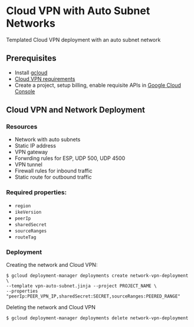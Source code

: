 # Cloud VPN with Auto Subnet Networks

Templated Cloud VPN deployment with an auto subnet network

## Prerequisites
- Install [gcloud](https://cloud.google.com/sdk)
- [Cloud VPN requirements](https://cloud.google.com/compute/docs/vpn/overview#requirements)
- Create a project, setup billing, enable requisite APIs in [Google Cloud Console](https://console.cloud.google.com/)

## Cloud VPN and Network Deployment

### Resources
- Network with auto subnets
- Static IP address
- VPN gateway
- Forwrding rules for ESP, UDP 500, UDP 4500
- VPN tunnel
- Firewall rules for inbound traffic
- Static route for outbound traffic

### Required properties:
- `region`
- `ikeVersion`
- `peerIp`
- `sharedSecret`
- `sourceRanges`
- `routeTag`

### Deployment

Creating the network and Cloud VPN:

    $ gcloud deployment-manager deployments create network-vpn-deployment \
    --template vpn-auto-subnet.jinja --project PROJECT_NAME \
    --properties "peerIp:PEER_VPN_IP,sharedSecret:SECRET,sourceRanges:PEERED_RANGE"

Deleting the network and Cloud VPN

    $ gcloud deployment-manager deployments delete network-vpn-deployment

